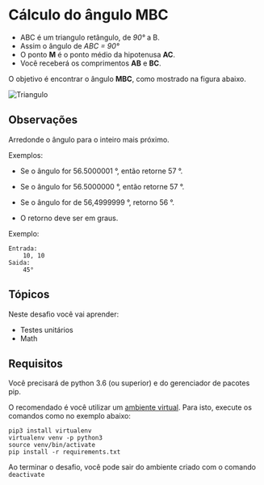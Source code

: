 # Cálculo do ângulo MBC

- ABC é um triangulo retângulo, de *90°* a B.
- Assim o ângulo de *ABC = 90°*
- O ponto **M** é o ponto médio da hipotenusa **AC**.
- Você receberá os comprimentos **AB** e **BC**.

O objetivo é encontrar o ângulo **MBC**, como mostrado na figura abaixo.



![Triangulo](https://s3-us-west-1.amazonaws.com/codenation-challenges/python-4/triangulo.png)

## Observações

Arredonde o ângulo para o inteiro mais próximo.

Exemplos:

- Se o ângulo for 56.5000001 °, então retorne 57 °.
- Se o ângulo for 56.5000000 °, então retorne 57 °.
- Se o ângulo for de 56,4999999 °, retorno 56 °.

- O retorno deve ser em graus.


Exemplo:

	Entrada:
		10, 10
	Saida:
		45°

## Tópicos

Neste desafio você vai aprender:

- Testes unitários
- Math

## Requisitos

Você precisará de python 3.6 (ou superior) e do gerenciador de pacotes pip.

O recomendado é você utilizar um [ambiente virtual](https://pythonacademy.com.br/blog/python-e-virtualenv-como-programar-em-ambientes-virtuais). Para isto, execute os comandos como no exemplo abaixo:

    pip3 install virtualenv
    virtualenv venv -p python3
    source venv/bin/activate
    pip install -r requirements.txt

Ao terminar o desafio, você pode sair do ambiente criado com o comando `deactivate`
